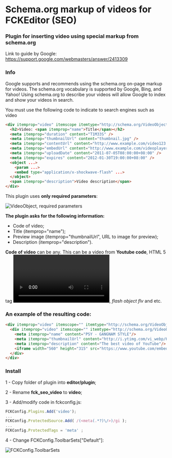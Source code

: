 # Schema.org markup of videos for FCKEditor (SEO)

### Plugin for inserting video using special markup from schema.org

Link to guide by Google: https://support.google.com/webmasters/answer/2413309

### Info

Google supports and recommends using the schema.org on-page markup for videos. The schema.org vocabulary is supported by Google, Bing, and Yahoo! Using schema.org to describe your videos will allow Google to index and show your videos in search.

You must use the following code to indicate to search engines such as video

```html
<div itemprop="video" itemscope itemtype="http://schema.org/VideoObject">
  <h2>Video: <span itemprop="name">Title</span></h2>
  <meta itemprop="duration" content="T1M33S" />
  <meta itemprop="thumbnailUrl" content="thumbnail.jpg" />
  <meta itemprop="contentUrl" content="http://www.example.com/video123.flv" />
  <meta itemprop="embedUrl" content="http://www.example.com/videoplayer.swf?video=123" />
  <meta itemprop="uploadDate" content="2011-07-05T08:00:00+08:00" />
  <meta itemprop="expires" content="2012-01-30T19:00:00+08:00" />
  <object ...>
    <param ...>
    <embed type="application/x-shockwave-flash" ...>
  </object>
  <span itemprop="description">Video description</span>
</div>
```

This plugin uses **only required parameters**:

![VideoObject, required parameters](http://clip.corp.mail.ru/clip/m223/1423041872-clip-14kb-imnxjpWUsndf.png)

**The plugin asks for the following information:**
* Code of video;
* Title (itemprop="name");
* Preview image (itemprop="thumbnailUrl", URL to image for preview);
* Description (itemprop="description").

**Code of video** can be any. This can be a video from **Youtube code**, HTML 5 tag **<video>**, *flash object flv* and etc.

### An example of the resulting code:

```html
<div itemprop="video" itemscope="" itemtype="http://schema.org/VideoObject">
  <div itemprop="video" itemscope="" itemtype="http://schema.org/VideoObject">
    <meta itemprop="name" content="PSY - GANGNAM STYLE"/>
    <meta itemprop="thumbnailUrl" content="http://i.ytimg.com/vi_webp/HkMNOlYcpHg/default.webp"/>
    <meta itemprop="description" content="The best video of YouTube"/>
    <iframe width="560" height="315" src="https://www.youtube.com/embed/9bZkp7q19f0" frameborder="0" allowfullscreen=""></iframe>
  </div>
</div>
```

### Install
1 - Copy folder of plugin into **editor/plugin**;

2 - Rename **fck_seo_video** to **video**;

3 - Add/modify code in fckconfig.js: 
```javascript
FCKConfig.Plugins.Add('video');
...
FCKConfig.ProtectedSource.Add( /(<meta(.*?)\/>)/gi );
...
FCKConfig.ProtectedTags = 'meta' ;
```
4 - Change FCKConfig.ToolbarSets["Default"]:

![FCKConfig.ToolbarSets](http://clip.corp.mail.ru/clip/m223/1423042971-clip-16kb-syjWga64qWZW.png)

